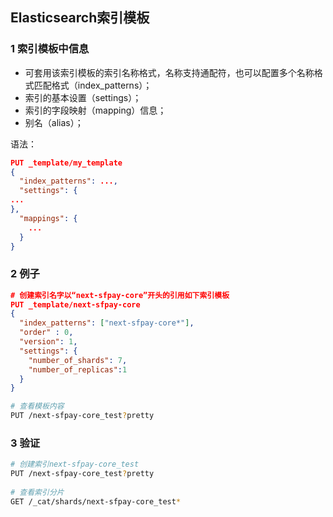 ## Elasticsearch索引模板

### 1 索引模板中信息

- 可套用该索引模板的索引名称格式，名称支持通配符，也可以配置多个名称格式匹配格式（index_patterns）；
- 索引的基本设置（settings）；
- 索引的字段映射（mapping）信息；
- 别名（alias）；

语法：

```json
PUT _template/my_template
{
  "index_patterns": ...,
  "settings": {
...  
},
  "mappings": {
    ...
  }
}
```



### 2 例子

```json
# 创建索引名字以“next-sfpay-core”开头的引用如下索引模板
PUT _template/next-sfpay-core
{
  "index_patterns": ["next-sfpay-core*"],
  "order" : 0,
  "version": 1,
  "settings": {
    "number_of_shards": 7,
    "number_of_replicas":1
  }
}
```



```bash
# 查看模板内容
PUT /next-sfpay-core_test?pretty
```



### 3 验证

```bash
# 创建索引next-sfpay-core_test
PUT /next-sfpay-core_test?pretty
 
# 查看索引分片
GET /_cat/shards/next-sfpay-core_test*
```



